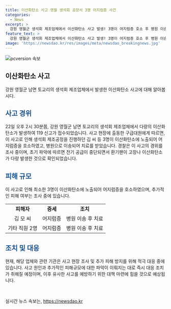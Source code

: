 ```yaml
---
title: 이산화탄소 사고 영월 생석회 공장서 3명 어지럼증 사건
categories:
  - News
excerpt: >
  강원 영월군 생석회 제조업체에서 이산화탄소 사고 발생! 3명이 어지럼증 호소 후 병원 이송. 작업 중 환기팬 고장으로 사고 발생한 것으로 추정, 경찰 조사 중. (사진=)
feature_text: >
  강원 영월군 생석회 제조업체에서 이산화탄소 사고 발생! 3명이 어지럼증 호소 후 병원 이송. 작업 중 환기팬 고장으로 사고 발생한 것으로 추정, 경찰 조사 중. (사진=)
image: 'https://newsdao.kr/res/images/meta/newsdao_breakingnews.jpg'
---
```


<p><img src="https://newsdao.kr/res/images/meta/newsdao_breakingnews.jpg" alt="pcversion 속보" /></p>

<h2 data-ke-size="size26">이산화탄소 사고</h2>

<p data-ke-size="size16">강원 영월군 남면 토교리의 생석회 제조업체에서 발생한 이산화탄소 사고에 대해 알아봅시다.</p>

<h2><b><span style="color: #1a5490;">사고 경위</span></b></h2>

<p data-ke-size="size16">22일 오후 2시 30분쯤, 강원 영월군 남면 토교리의 생석회 제조업체에서 다량의 이산화탄소가 발생하여 119 신고가 접수되었습니다. 사고 현장에 출동한 구급대원에게 따르면, 이 사고로 인해 생석회 제조공정을 진행하던 김 씨 등 3명이 이산화탄소에 노출되어 어지럼증을 호소하였고, 병원으로 이송되어 치료를 받았습니다. 경찰은 이 사고의 경위를 조사 중이며, 초기 파악에 따르면 전기 공급이 중단되면서 환기팬이 고장나 이산화탄소가 다량 발생한 것으로 확인되었습니다.</p>

<h2><b><span style="color: #1a5490;">피해 규모</span></b></h2>

<p data-ke-size="size16">이 사고로 인해 최소한 3명이 이산화탄소에 노출되어 어지럼증을 호소하였으며, 추가적인 피해 여부는 조사 중에 있습니다.</p>

<table>
    <tbody>
        <tr>
            <td style="text-align: center; height: 17px;"><b>피해자</b></td>
            <td style="text-align: center; height: 17px;"><b>증세</b></td>
            <td style="text-align: center; height: 17px;"><b>조치</b></td>
        </tr>
        <tr>
            <td style="text-align: center; height: 17px;">김 모 씨</td>
            <td style="text-align: center; height: 17px;">어지럼증</td>
            <td style="text-align: center; height: 17px;">병원 이송 후 치료</td>
        </tr>
        <tr>
            <td style="text-align: center; height: 17px;">기타 직원 2명</td>
            <td style="text-align: center; height: 17px;">어지럼증</td>
            <td style="text-align: center; height: 17px;">병원 이송 후 치료</td>
        </tr>
    </tbody>
</table>

<h2><b><span style="color: #1a5490;">조치 및 대응</span></b></h2>

<p data-ke-size="size16">현재, 해당 업체와 관련 기관은 사고 현장 조사 및 추가 피해 방지를 위해 적극 대응 중에 있습니다. 사고 원인과 추가적인 피해규모에 대한 파악이 이뤄지는 대로 즉시 대응 조치가 취해질 예정이며, 이후 유사한 사고를 예방하기 위한 대책 마련에 힘쓸 것으로 예상됩니다.</p>

<p data-ke-size="size16">&nbsp;</p>
실시간 뉴스 속보는, <a href="https://newsdao.kr" rel="dofollow">https://newsdao.kr</a>


